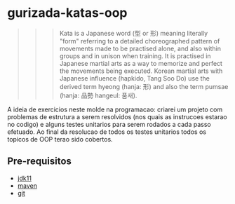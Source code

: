 # gurizada-katas-oop

>>> Kata is a Japanese word (型 or 形) meaning literally "form" referring to a detailed choreographed 
>>> pattern of movements made to be practised alone, and also within groups and in unison when training. 
>>> It is practised in Japanese martial arts as a way to memorize and perfect the movements being executed. 
>>> Korean martial arts with Japanese influence (hapkido, Tang Soo Do) use the derived term hyeong (hanja: 形) 
>>> and also the term pumsae (hanja: 品勢 hangeul: 품새).

<p>A ideia de exercicios neste molde na programacao: criarei um projeto com problemas de estrutura a serem resolvidos (nos quais as instrucoes estarao no codigo) e alguns testes unitarios para serem rodados a cada passo efetuado. Ao final da resolucao de todos os testes unitarios todos os topicos de OOP terao sido cobertos.</p>

## Pre-requisitos
- [jdk11](https://www.oracle.com/technetwork/java/javase/downloads/jdk11-downloads-5066655.html)
- [maven](https://maven.apache.org/download.cgi)
- [git](https://git-scm.com/book/en/v2/Getting-Started-Installing-Git)
